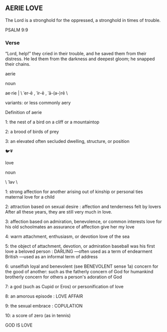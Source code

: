 ## AERIE LOVE


The Lord is a stronghold for the oppressed, a stronghold in times of trouble. 

PSALM 9:9


### Verse

“Lord, help!” they cried in their trouble,
    and he saved them from their distress.
  He led them from the darkness and deepest gloom;
    he snapped their chains.


aerie 

noun

ae·​rie | \ ˈer-ē  , ˈir-ē  , ˈā-(ə-)rē  \

variants: or less commonly aery

Definition of aerie

1: the nest of a bird on a cliff or a mountaintop

2: a brood of birds of prey

3: an elevated often secluded dwelling, structure, or position

🐦💗

love 

noun

\ ˈləv  \

1: strong affection for another arising out of kinship or personal ties
maternal love for a child

2: attraction based on sexual desire : affection and tenderness felt by lovers
After all these years, they are still very much in love.

3: affection based on admiration, benevolence, or common interests
love for his old schoolmates
   an assurance of affection
   give her my love

4: warm attachment, enthusiasm, or devotion
   love of the sea

5: the object of attachment, devotion, or admiration
   baseball was his first love
   a beloved person : DARLING —often used as a term of endearment
   British —used as an informal term of address

6: unselfish loyal and benevolent (see BENEVOLENT sense 1a) concern for the good of another: such as
   the fatherly concern of God for humankind
   brotherly concern for others
   a person's adoration of God

7: a god (such as Cupid or Eros) or personification of love

8: an amorous episode : LOVE AFFAIR

9: the sexual embrace : COPULATION

10: a score of zero (as in tennis)

GOD IS LOVE
